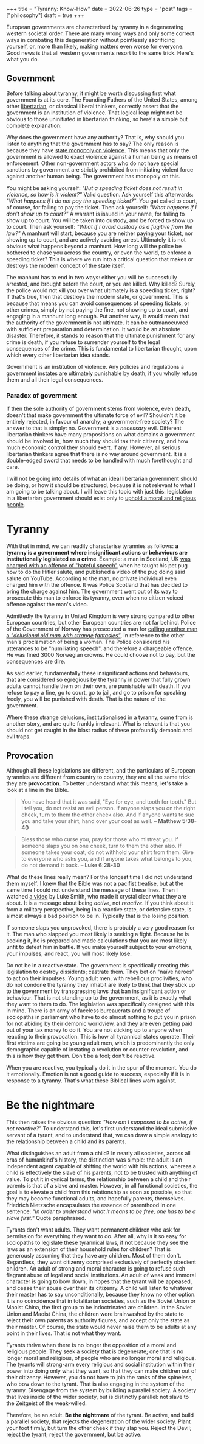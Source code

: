 +++
title = "Tyranny: Know-How"
date = 2022-06-26
type = "post"
tags = ["philosophy"]
draft = true
+++

European governments are characterised by tyranny in a degenerating western societal order. There are
many wrong ways and only some correct ways in combating this degeneration without pointlessly sacrificing yourself, or,
more than likely, making matters even worse for everyone. Good news is that all western governments resort to the same
trick. Here's what you do.

## Government

Before talking about tyranny, it might be worth discussing first what government is at its core. The Founding Fathers
of the United States, among other [libertarian](https://www.britannica.com/topic/libertarianism-politics), or classical
liberal thinkers, correctly assert that the government is an institution of violence. That logical leap might not be
obvious to those uninitiated in libertarian thinking, so here's a simple but complete explanation:

Why does the government have any authority? That is, why should you listen to anything that the government has to say?
The only reason is because they have [state monopoly on
violence](https://www.britannica.com/topic/state-monopoly-on-violence). This means that only the government is allowed
to exact violence against a human being as means of enforcement. Other non-government actors who do not have special
sanctions by government are strictly prohibited from initiating violent force against another human being. The
government has monopoly on this.

You might be asking yourself: *"But a speeding ticket does not result in violence, so how is it violent?"* Valid
question. Ask yourself this afterwards: *"What happens if I do not pay the speeding ticket?"*. You get called to
court, of course, for failing to pay the ticket. Then ask yourself: *"What happens if I don't show up to court?"* A
warrant is issued in your name, for failing to show up to court. You will be taken into custody, and be forced to show
up to court. Then ask yourself: *"What if I avoid custody as a fugitive from the law?"* A manhunt will start, because
you are neither paying your ticket, nor showing up to court, and are actively avoiding arrest. Ultimately it is not
obvious what happens beyond a manhunt. How long will the police be bothered to chase you across the country, or even
the world, to enforce a speeding ticket? This is where we run into a critical question that makes or destroys the
modern concept of the state itself.

The manhunt has to end in two ways: either you will be successfully arrested, and brought before the court, or you are
killed. Why killed? Surely, the police would not kill you over what ultimately is a speeding ticket, right? If that's
true, then that destroys the modern state, or government. This is because that means you can avoid consequences of
speeding tickets, or other crimes, simply by not paying the fine, not showing up to court, and engaging in a manhunt
long enough. Put another way, it would mean that the authority of the government is not ultimate. It can be
outmanoeuvred with sufficient preparation and determination. It would be an absolute disaster. Therefore, it stands to
reason that the ultimate punishment for any crime is death, if you refuse to surrender yourself to the legal
consequences of the crime. This is fundamental to libertarian thought, upon which every other libertarian idea stands.

Government is an institution of violence. Any policies and regulations a government instates are ultimately punishable
by death, if you wholly refuse them and all their legal consequences.

### Paradox of government

If then the sole authority of government stems from violence, even death, doesn't that make government the ultimate
force of evil? Shouldn't it be entirely rejected, in favour of anarchy; a government-free society? The answer to that
is simply: no. Government is a *necessary* evil. Different libertarian thinkers have many propositions on what domains
a government should be involved in, how much they should tax their citizenry, and how much economic control they should
exert, if any. However, all serious libertarian thinkers agree that there is no way around government. It is a
double-edged sword that needs to be handled with much forethought and care.

I will not be going into details of what an ideal libertarian government should be doing, or how it should be
structured, because it is not relevant to what I am going to be talking about. I will leave this topic with just this:
legislation in a libertarian government should exist only to [uphold a moral and religious
people](https://constitutionallaw.regent.edu/preserving-a-constitution-designed-for-a-moral-and-religious-people/).

# Tyranny

With that in mind, we can readily characterise tyrannies as follows: **a tyranny is a government where insignificant
actions or behaviours are institutionally legislated as a crime**. Example: a man in Scotland, UK [was charged with an
offence of "hateful
speech"](https://www.independent.co.uk/news/uk/crime/count-dankula-nazi-pug-salutes-mark-meechan-fine-sentenced-a8317751.html)
when he taught his pet pug how to do the Hitler salute, and published a video of the pug doing said salute on YouTube.
According to the man, no private individual even charged him with the offence. It was Police Scotland that has decided
to bring the charge against him. The government went out of its way to prosecute this man to enforce its tyranny, even
when no citizen voiced offence against the man's video.

Admittedly the tyranny in United Kingdom is very strong compared to other European countries, but other European
countries are not far behind. Police of the Government of Norway has prosecuted a man for [calling another man a
*"delusional old man with strange
fantasies"*](https://www.nrk.no/norge/transkvinne-hetsa-_-mann-domd-etter-facebook-kommentarar-1.15782198), in reference
to the other man's proclamation of being a woman. The Police considered his utterances to be "humiliating speech", and
therefore a chargeable offence. He was fined 3000 Norwegian crowns. He could choose not to pay, but the consequences
are dire.

As said earlier, fundamentally these insignificant actions and behaviours, that are considered so egregious by the
tyranny in power that fully grown adults cannot handle them on their own, are punishable with death. If you refuse to
pay a fine, go to court, go to jail, and go to prison for speaking freely, you will be punished with death. That is the
nature of the government.

Where these strange delusions, institutionalised in a tyranny, come from is another story, and are quite frankly
irrelevant. What is relevant is that you should not get caught in the blast radius of these profoundly demonic and evil
traps.

## Provocation

Although all these legislations are different, and the particulars of European tyrannies are different from country to
country, they are all the same trick: they are **provocation**. To better understand what this means, let's take a look
at a line in the Bible.

> You have heard that it was said, "Eye for eye, and tooth for tooth." But I tell you, do not resist an evil person.
> If anyone slaps you on the right cheek, turn to them the other cheek also. And if anyone wants to sue you and take
> your shirt, hand over your coat as well. – **Matthew 5:38-40**

> Bless those who curse you, pray for those who mistreat you. If someone slaps you on one cheek, turn to them the
> other also. If someone takes your coat, do not withhold your shirt from them. Give to everyone who asks you, and if
> anyone takes what belongs to you, do not demand it back. – **Luke 6:28-30**

What do these lines really mean? For the longest time I did not understand them myself. I knew that the Bible was not a
pacifist treatise, but at the same time I could not understand the message of these lines. Then I watched [a
video](https://www.youtube.com/watch?v=L8Ohygt5UVY) by Luke Smith, who made it crystal clear what they are about. It is
a message about being *active*, not *reactive*. If you think about it from a military perspective, being in a
reactive state, or defensive state, is almost always a bad position to be in. Typically that is the losing position.

If someone slaps you unprovoked, there is probably a very good reason for it. The man who slapped you most likely is
seeking a fight. Because he is seeking it, he is prepared and made calculations that you are most likely unfit to
defeat him in battle. If you make yourself subject to your emotions, your impulses, and react, you will most likely
lose.

Do not be in a reactive state. The government is specifically creating this legislation to destroy dissidents;
castrate them. They bet on "naïve heroes" to act on their impulses. Young adult men, with rebellious proclivities, who
do not condone the tyranny they inhabit are likely to think that they stick up to the government by transgressing laws
that ban insignificant action or behaviour. That is not standing up to the government, as it is exactly what they
want to them to do. The legislation was specifically designed with this in mind. There is an army of faceless
bureaucrats and a troupe of sociopaths in parliament who have to do almost nothing to put you in prison for not abiding
by their demonic worldview, and they are even getting paid out of your tax money to do it. You are not sticking up to
anyone when reacting to their provocation. This is how all tyrannical states operate. Their first victims are going be
young adult men, which is predominantly the only demographic capable of instating a revolution or counter-revolution,
and this is how they get them. Don't be a fool; don't be reactive.

When you are reactive, you typically do it in the spur of the moment. You do it emotionally. Emotion is not a
good guide to success, especially if it is in response to a tyranny. That's what these Biblical lines warn against.

# Be the nightmare

This then raises the obvious question: *"How am I supposed to be active, if not reactive?"* To understand this, let's
first understand the ideal submissive servant of a tyrant, and to understand that, we can draw a simple analogy to the
relationship between a child and its parents.

What distinguishes an adult from a child? In nearly all societies, across all eras of humankind's history, the
distinction was simple: the adult is an independent agent capable of shifting the world with his actions, whereas a
child is effectively the slave of his parents, not to be trusted with anything of value. To put it in cynical terms,
the relationship between a child and their parents is that of a slave and master. However, in all functional societies,
the goal is to elevate a child from this relationship as soon as possible, so that they may become functional adults,
and hopefully parents, themselves. Friedrich Nietzsche encapsulates the essence of parenthood in one sentence: *"In
order to understand what it means to be free, one has to be a slave first."* Quote paraphrased.

Tyrants don't want adults. They want permanent children who ask for permission for everything they want to do. After
all, why is it so easy for sociopaths to legislate these tyrannical laws, if not because they see the laws as an
extension of their household rules for children? That is generously assuming that they have any children. Most of them
don't. Regardless, they want citizenry comprised exclusively of perfectly obedient children. An adult of strong and
moral character is going to refuse such flagrant abuse of legal and social institutions. An adult of weak and immoral
character is going to bow down, in hopes that the tyrant will be appeased, and cease their abuse over their its
citizenry. A child will listen to whatever their master has to say unconditionally, because they know no other option.
It is no coincidence that in totalitarian societies, such as the Soviet Union or Maoist China, the first group to be
indoctrinated are children. In the Soviet Union and Maoist China, the children were brainwashed by the state to reject
their own parents as authority figures, and accept only the state as their master. Of course, the state would never
raise them to be adults at any point in their lives. That is not what they want.

Tyrants thrive when there is no longer the opposition of a moral and religious people. They seek a society that is
degenerate; one that is no longer moral and religious, of people who are no longer moral and religious. The tyrants
will strong-arm every religious and social institution within their power into doing only what they want, so that they
can make children out of their citizenry. However, you do not have to join the ranks of the spineless, who bow down to
the tyrant. That is also engaging in the system of the tyranny. Disengage from the system by building a parallel
society. A society that lives inside of the wider society, but is distinctly parallel: not slave to the Zeitgeist of
the weak-willed.

Therefore, be an adult. **Be the nightmare** of the tyrant. Be active, and build a parallel society, that rejects the
degeneration of the wider society. Plant your foot firmly, but turn the other cheek if they slap you. Reject the Devil; reject the tyrant; reject the government, but be active.
